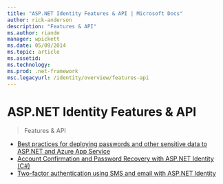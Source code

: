 ```yaml
---
title: "ASP.NET Identity Features & API | Microsoft Docs"
author: rick-anderson
description: "Features & API"
ms.author: riande
manager: wpickett
ms.date: 05/09/2014
ms.topic: article
ms.assetid: 
ms.technology: 
ms.prod: .net-framework
msc.legacyurl: /identity/overview/features-api
---
```

ASP.NET Identity Features & API
====================
> Features & API


- [Best practices for deploying passwords and other sensitive data to ASP.NET and Azure App Service](best-practices-for-deploying-passwords-and-other-sensitive-data-to-aspnet-and-azure.md)
- [Account Confirmation and Password Recovery with ASP.NET Identity (C#)](account-confirmation-and-password-recovery-with-aspnet-identity.md)
- [Two-factor authentication using SMS and email with ASP.NET Identity](two-factor-authentication-using-sms-and-email-with-aspnet-identity.md)